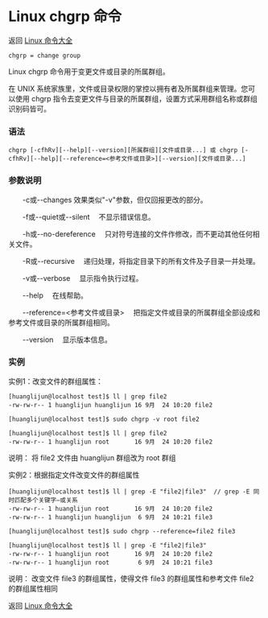 # Linux chgrp 命令

返回 [Linux 命令大全](https://ahuang007.github.com/Linux-Command)

`chgrp = change group`

Linux chgrp 命令用于变更文件或目录的所属群组。

在 UNIX 系统家族里，文件或目录权限的掌控以拥有者及所属群组来管理。您可以使用 chgrp 指令去变更文件与目录的所属群组，设置方式采用群组名称或群组识别码皆可。

### 语法

```
chgrp [-cfhRv][--help][--version][所属群组][文件或目录...] 或 chgrp [-cfhRv][--help][--reference=<参考文件或目录>][--version][文件或目录...]
```

### 参数说明

　　-c或--changes 效果类似"-v"参数，但仅回报更改的部分。

　　-f或--quiet或--silent 　不显示错误信息。

　　-h或--no-dereference 　只对符号连接的文件作修改，而不更动其他任何相关文件。

　　-R或--recursive 　递归处理，将指定目录下的所有文件及子目录一并处理。

　　-v或--verbose 　显示指令执行过程。

　　--help 　在线帮助。

　　--reference=<参考文件或目录> 　把指定文件或目录的所属群组全部设成和参考文件或目录的所属群组相同。

　　--version 　显示版本信息。

### 实例

实例1：改变文件的群组属性：

```
[huanglijun@localhost test]$ ll | grep file2
-rw-rw-r-- 1 huanglijun huanglijun 16 9月  24 10:20 file2

[huanglijun@localhost test]$ sudo chgrp -v root file2

[huanglijun@localhost test]$ ll | grep file2
-rw-rw-r-- 1 huanglijun root       16 9月  24 10:20 file2
```

说明： 将 file2 文件由 huanglijun 群组改为 root 群组

实例2：根据指定文件改变文件的群组属性

```
[huanglijun@localhost test]$ ll | grep -E "file2|file3"  // grep -E 同时匹配多个关键字–或关系 
-rw-rw-r-- 1 huanglijun root       16 9月  24 10:20 file2
-rw-rw-r-- 1 huanglijun huanglijun  6 9月  24 10:21 file3

[huanglijun@localhost test]$ sudo chgrp --reference=file2 file3

[huanglijun@localhost test]$ ll | grep -E "file2|file3"
-rw-rw-r-- 1 huanglijun root       16 9月  24 10:20 file2
-rw-rw-r-- 1 huanglijun root        6 9月  24 10:21 file3
```

说明： 改变文件 file3 的群组属性，使得文件 file3 的群组属性和参考文件 file2 的群组属性相同

返回 [Linux 命令大全](https://ahuang007.github.com/Linux-Command)